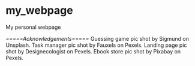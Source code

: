 # my_webpage
My personal webpage

*=====Acknowledgements=====*
Guessing game pic shot by Sigmund on Unsplash.
Task manager pic shot by Fauxels on Pexels.
Landing page pic shot by Designecologist on Pexels.
Ebook store pic shot by Pixabay on Pexels.